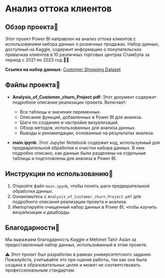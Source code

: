 # Анализ оттока клиентов
## Обзор проекта👾
Этот проект Power BI направлен на анализ оттока клиентов с использованием набора данных о розничных продажах. Набор данных, доступный на Kaggle, содержит информацию о покупательских привычках клиентов в 10 различных торговых центрах Стамбула за период с 2021 по 2023 год.👨‍💻

**Ссылка на набор данных:** [Customer Shopping Dataset](https://www.kaggle.com/datasets/mehmettahiraslan/customer-shopping-dataset)

## Файлы проекта📌
- **Analysis_of_Customer_churn_Project.pdf**: Этот документ содержит подробное описание реализации проекта. Включает:
  - Все таблицы и значения переменных.
  - Описание функций, добавленных в Power BI для анализа.
  - Шаги по созданию и настройке визуализаций.
  - Обзор методов, использованных для анализа данных.
  - Выводы и рекомендации, основанные на результатах анализа.

- **main.ipynb**: Этот Jupyter Notebook содержит код, используемый для предварительной обработки и очистки набора данных. В нем подробно описано, как данные были разделены на отдельные таблицы и подготовлены для анализа в Power BI.

## Инструкции по использованию📌
1. Откройте файл `main.ipynb`, чтобы понять шаги предварительной обработки данных.
2. Ознакомьтесь с `Analysis_of_Customer_churn_Project.pdf` для подробного описания реализации проекта и анализа.
3. Импортируйте очищенный набор данных в Power BI, чтобы изучить визуализации и дашборды.

## Благодарности🙏
Мы выражаем благодарность Kaggle и Mehmet Tahir Aslan за предоставленный набор данных, использованный в этом проекте.

⚠ Этот проект был разработан в рамках университетского задания. Пожалуйста, учитывайте это при оценке работы, так как она была создана в образовательных целях и может не соответствовать профессиональным стандартам.